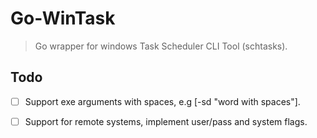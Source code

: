 # Go-WinTask 

> Go wrapper for windows Task Scheduler CLI Tool (schtasks).

## Todo

- [ ] Support exe arguments with spaces, e.g [-sd "word with spaces"].
- [ ] Support for remote systems, implement user/pass and system flags.


